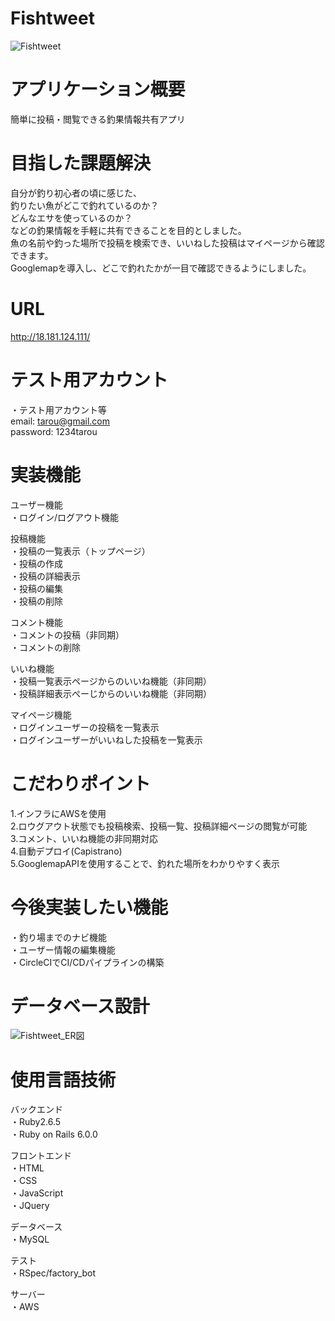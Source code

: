 # Fishtweet
![Fishtweet](https://user-images.githubusercontent.com/70367662/103937886-c0ece300-516c-11eb-9649-1efc9ca6caf4.png)

# アプリケーション概要
簡単に投稿・閲覧できる釣果情報共有アプリ

# 目指した課題解決
自分が釣り初心者の頃に感じた、  
釣りたい魚がどこで釣れているのか？  
どんなエサを使っているのか？  
などの釣果情報を手軽に共有できることを目的としました。  
魚の名前や釣った場所で投稿を検索でき、いいねした投稿はマイページから確認できます。  
Googlemapを導入し、どこで釣れたかが一目で確認できるようにしました。  

# URL
http://18.181.124.111/

# テスト用アカウント
・テスト用アカウント等  
email: tarou@gmail.com  
password: 1234tarou  

# 実装機能
ユーザー機能  
・ログイン/ログアウト機能   

投稿機能  
・投稿の一覧表示（トップページ）  
・投稿の作成  
・投稿の詳細表示  
・投稿の編集  
・投稿の削除  

コメント機能  
・コメントの投稿（非同期）  
・コメントの削除  

いいね機能  
・投稿一覧表示ページからのいいね機能（非同期）  
・投稿詳細表示ぺーじからのいいね機能（非同期）  

マイページ機能  
・ログインユーザーの投稿を一覧表示  
・ログインユーザーがいいねした投稿を一覧表示  

# こだわりポイント
1.インフラにAWSを使用   
2.ロウグアウト状態でも投稿検索、投稿一覧、投稿詳細ページの閲覧が可能  
3.コメント、いいね機能の非同期対応  
4.自動デプロイ(Capistrano)  
5.GooglemapAPIを使用することで、釣れた場所をわかりやすく表示  

# 今後実装したい機能
・釣り場までのナビ機能  
・ユーザー情報の編集機能  
・CircleCIでCI/CDパイプラインの構築

# データベース設計
![Fishtweet_ER図](https://user-images.githubusercontent.com/70367662/103926872-dfe37900-515c-11eb-9a52-2e3497846a9c.png)


# 使用言語技術
バックエンド  
・Ruby2.6.5  
・Ruby on Rails 6.0.0  

フロントエンド  
・HTML  
・CSS  
・JavaScript  
・JQuery  

データベース  
・MySQL  

テスト  
・RSpec/factory_bot  

サーバー  
・AWS  
